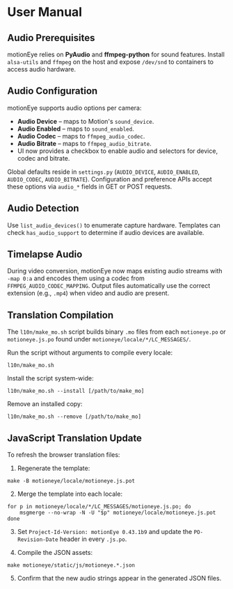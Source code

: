 <!-- version: 2025-08-26.3 -->

# User Manual

## Audio Prerequisites
motionEye relies on **PyAudio** and **ffmpeg-python** for sound features. Install `alsa-utils` and `ffmpeg` on the host and expose `/dev/snd` to containers to access audio hardware.

## Audio Configuration
motionEye supports audio options per camera:
- **Audio Device** – maps to Motion's `sound_device`.
- **Audio Enabled** – maps to `sound_enabled`.
- **Audio Codec** – maps to `ffmpeg_audio_codec`.
- **Audio Bitrate** – maps to `ffmpeg_audio_bitrate`.
- UI now provides a checkbox to enable audio and selectors for device, codec and bitrate.

Global defaults reside in `settings.py` (`AUDIO_DEVICE`, `AUDIO_ENABLED`, `AUDIO_CODEC`, `AUDIO_BITRATE`).
Configuration and preference APIs accept these options via `audio_*` fields in GET or POST requests.

## Audio Detection
Use `list_audio_devices()` to enumerate capture hardware. Templates can check
`has_audio_support` to determine if audio devices are available.

## Timelapse Audio
During video conversion, motionEye now maps existing audio streams with `-map 0:a` and
encodes them using a codec from `FFMPEG_AUDIO_CODEC_MAPPING`. Output files automatically
use the correct extension (e.g., `.mp4`) when video and audio are present.

## Translation Compilation
The `l10n/make_mo.sh` script builds binary `.mo` files from each `motioneye.po` or `motioneye.js.po` found under `motioneye/locale/*/LC_MESSAGES/`.

Run the script without arguments to compile every locale:

```
l10n/make_mo.sh
```

Install the script system-wide:

```
l10n/make_mo.sh --install [/path/to/make_mo]
```

Remove an installed copy:

```
l10n/make_mo.sh --remove [/path/to/make_mo]
```

## JavaScript Translation Update
To refresh the browser translation files:

1. Regenerate the template:

```
make -B motioneye/locale/motioneye.js.pot
```

2. Merge the template into each locale:

```
for p in motioneye/locale/*/LC_MESSAGES/motioneye.js.po; do
    msgmerge --no-wrap -N -U "$p" motioneye/locale/motioneye.js.pot
done
```

3. Set `Project-Id-Version: motionEye 0.43.1b9` and update the `PO-Revision-Date` header in every `.js.po`.

4. Compile the JSON assets:

```
make motioneye/static/js/motioneye.*.json
```

5. Confirm that the new audio strings appear in the generated JSON files.
